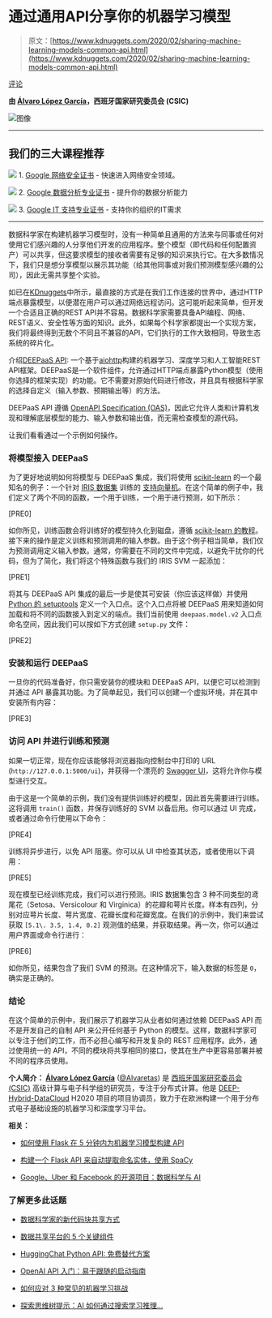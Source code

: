 # 通过通用API分享你的机器学习模型

> 原文：[https://www.kdnuggets.com/2020/02/sharing-machine-learning-models-common-api.html](https://www.kdnuggets.com/2020/02/sharing-machine-learning-models-common-api.html)

[评论](#comments)

**由 [Álvaro López García](https://alvarolopez.github.io/)，西班牙国家研究委员会 (CSIC)**

![图像](../Images/8a404df0196b49ebc2f6e08719d438ee.png)

* * *

## 我们的三大课程推荐

![](../Images/0244c01ba9267c002ef39d4907e0b8fb.png) 1\. [Google 网络安全证书](https://www.kdnuggets.com/google-cybersecurity) - 快速进入网络安全领域。

![](../Images/e225c49c3c91745821c8c0368bf04711.png) 2\. [Google 数据分析专业证书](https://www.kdnuggets.com/google-data-analytics) - 提升你的数据分析能力

![](../Images/0244c01ba9267c002ef39d4907e0b8fb.png) 3\. [Google IT 支持专业证书](https://www.kdnuggets.com/google-itsupport) - 支持你的组织的IT需求

* * *

数据科学家在构建机器学习模型时，没有一种简单且通用的方法来与同事或任何对使用它们感兴趣的人分享他们开发的应用程序。整个模型（即代码和任何配置资产）可以共享，但这要求模型的接收者需要有足够的知识来执行它。在大多数情况下，我们只是想分享模型以展示其功能（给其他同事或对我们预测模型感兴趣的公司），因此无需共享整个实验。

如已在[KDnuggets](/2019/01/build-api-machine-learning-model-using-flask.html)中所示，最直接的方式是在我们工作连接的世界中，通过HTTP端点暴露模型，以便潜在用户可以通过网络远程访问。这可能听起来简单，但开发一个合适且正确的REST API并不容易。数据科学家需要具备API编程、网络、REST语义、安全性等方面的知识。此外，如果每个科学家都提出一个实现方案，我们将最终得到无数个不同且不兼容的API，它们执行的工作大致相同，导致生态系统的碎片化。

介绍[DEEPaaS API](https://deepaas.readthedocs.io/): 一个基于[aiohttp](https://docs.aiohttp.org/)构建的机器学习、深度学习和人工智能REST API框架。DEEPaaS是一个软件组件，允许通过HTTP端点暴露Python模型（使用你选择的框架实现）的功能。它不需要对原始代码进行修改，并且具有根据科学家的选择自定义（输入参数、预期输出等）的方法。

DEEPaaS API 遵循 [OpenAPI Specification (OAS)](https://www.openapis.org/)，因此它允许人类和计算机发现和理解底层模型的能力、输入参数和输出值，而无需检查模型的源代码。

让我们看看通过一个示例如何操作。

### 将模型接入 DEEPaaS

为了更好地说明如何将模型与 DEEPaaS 集成，我们将使用 [scikit-learn](https://scikit-learn.org/) 的一个最知名的例子：一个针对 [IRIS 数据集](https://scikit-learn.org/stable/auto_examples/datasets/plot_iris_dataset.html#sphx-glr-auto-examples-datasets-plot-iris-dataset-py) 训练的 [支持向量机](https://scikit-learn.org/stable/modules/svm.html)。在这个简单的例子中，我们定义了两个不同的函数，一个用于训练，一个用于进行预测，如下所示：

[PRE0]

如你所见，训练函数会将训练好的模型持久化到磁盘，遵循 [scikit-learn 的教程](https://scikit-learn.org/stable/tutorial/basic/tutorial.html#model-persistence)。接下来的操作是定义训练和预测调用的输入参数。由于这个例子相当简单，我们仅为预测调用定义输入参数。通常，你需要在不同的文件中完成，以避免干扰你的代码，但为了简化，我们将这个特殊函数与我们的 IRIS SVM 一起添加：

[PRE1]

将其与 DEEPaaS API 集成的最后一步是使其可安装（你应该这样做）并使用 [Python 的 setuptools](https://docs.python.org/3.8/distutils/setupscript.html) 定义一个入口点。这个入口点将被 DEEPaaS 用来知道如何加载和将不同的函数接入到定义的端点。我们当前使用 `deepaas.model.v2` 入口点命名空间，因此我们可以按如下方式创建 `setup.py` 文件：

[PRE2]

### 安装和运行 DEEPaaS

一旦你的代码准备好，你只需安装你的模块和 DEEPaaS API，以便它可以检测到并通过 API 暴露其功能。为了简单起见，我们可以创建一个虚拟环境，并在其中安装所有内容：

[PRE3]

### 访问 API 并进行训练和预测

如果一切正常，现在你应该能够将浏览器指向控制台中打印的 URL (`http://127.0.0.1:5000/ui`)，并获得一个漂亮的 [Swagger UI](https://swagger.io/tools/swagger-ui/)，这将允许你与模型进行交互。

由于这是一个简单的示例，我们没有提供训练好的模型，因此首先需要进行训练。这将调用 `train()` 函数，并保存训练好的 SVM 以备后用。你可以通过 UI 完成，或者通过命令行使用以下命令：

[PRE4]

训练将异步进行，以免 API 阻塞。你可以从 UI 中检查其状态，或者使用以下调用：

[PRE5]

现在模型已经训练完成，我们可以进行预测。IRIS 数据集包含 3 种不同类型的鸢尾花（Setosa、Versicolour 和 Virginica）的花瓣和萼片长度。样本有四列，分别对应萼片长度、萼片宽度、花瓣长度和花瓣宽度。在我们的示例中，我们来尝试获取 ` [5.1\. 3.5, 1.4, 0.2] ` 观测值的结果，并获取结果。再一次，你可以通过用户界面或命令行进行：

[PRE6]

如你所见，结果包含了我们 SVM 的预测。在这种情况下，输入数据的标签是 `0`，确实是正确的。

### 结论

在这个简单的示例中，我们展示了机器学习从业者如何通过依赖 DEEPaaS API 而不是开发自己的自制 API 来公开任何基于 Python 的模型。这样，数据科学家可以专注于他们的工作，而不必担心编写和开发复杂的 REST 应用程序。此外，通过使用统一的 API，不同的模块将共享相同的接口，使其在生产中更容易部署并被不同的程序员使用。

**个人简介： [Álvaro López García](https://alvarolopez.github.io/)** ([@Alvaretas](https://www.twitter.com/Alvaretas)) 是 [西班牙国家研究委员会 (CSIC)](http://www.csic.es) 高级计算与电子科学组的研究员，专注于分布式计算。他是 [DEEP-Hybrid-DataCloud](https://deep-hybrid-datacloud.eu/) H2020 项目的项目协调员，致力于在欧洲构建一个用于分布式电子基础设施的机器学习和深度学习平台。

**相关：**

+   [如何使用 Flask 在 5 分钟内为机器学习模型构建 API](/2019/01/build-api-machine-learning-model-using-flask.html)

+   [构建一个 Flask API 来自动提取命名实体，使用 SpaCy](/2019/04/building-flask-api-automatically-extract-named-entities-spacy.html)

+   [Google、Uber 和 Facebook 的开源项目：数据科学与 AI](/2019/11/open-source-projects-google-uber-facebook-data-science-ai.html)

### 了解更多此话题

+   [数据科学家的新代码块共享方式](https://www.kdnuggets.com/2022/03/new-ways-sharing-code-blocks.html)

+   [数据共享平台的 5 个关键组件](https://www.kdnuggets.com/2022/05/5-key-components-data-sharing-platform.html)

+   [HuggingChat Python API: 免费替代方案](https://www.kdnuggets.com/2023/05/huggingchat-python-api-alternative.html)

+   [OpenAI API 入门：易于跟随的启动指南](https://www.kdnuggets.com/openai-api-for-beginners-your-easy-to-follow-starter-guide)

+   [如何应对 3 种常见的机器学习挑战](https://www.kdnuggets.com/2022/09/comet-tackle-3-common-machine-learning-challenges.html)

+   [探索思维树提示：AI 如何通过搜索学习推理…](https://www.kdnuggets.com/2023/07/exploring-tree-of-thought-prompting-ai-learn-reason-through-search.html)
